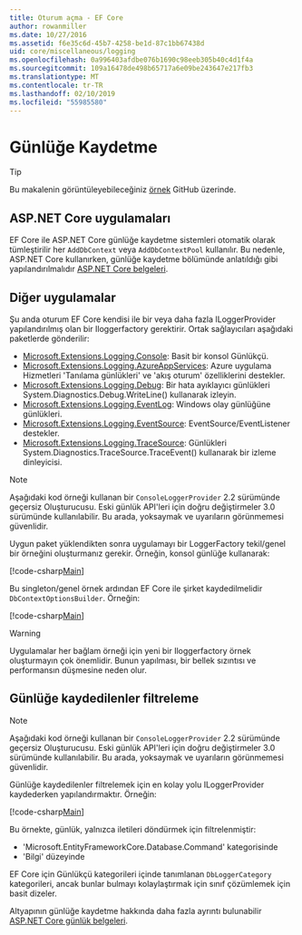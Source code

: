 ```yaml
---
title: Oturum açma - EF Core
author: rowanmiller
ms.date: 10/27/2016
ms.assetid: f6e35c6d-45b7-4258-be1d-87c1bb67438d
uid: core/miscellaneous/logging
ms.openlocfilehash: 0a996403afdbe076b1690c98eeb305b40c4d1f4a
ms.sourcegitcommit: 109a16478de498b65717a6e09be243647e217fb3
ms.translationtype: MT
ms.contentlocale: tr-TR
ms.lasthandoff: 02/10/2019
ms.locfileid: "55985580"
---
```

# <a name="logging"></a>Günlüğe Kaydetme

> [!TIP]  
> Bu makalenin görüntüleyebileceğiniz [örnek](https://github.com/aspnet/EntityFramework.Docs/tree/master/samples/core/Miscellaneous/Logging) GitHub üzerinde.

## <a name="aspnet-core-applications"></a>ASP.NET Core uygulamaları

EF Core ile ASP.NET Core günlüğe kaydetme sistemleri otomatik olarak tümleştirilir her `AddDbContext` veya `AddDbContextPool` kullanılır. Bu nedenle, ASP.NET Core kullanırken, günlüğe kaydetme bölümünde anlatıldığı gibi yapılandırılmalıdır [ASP.NET Core belgeleri](https://docs.microsoft.com/aspnet/core/fundamentals/logging?tabs=aspnetcore2x).

## <a name="other-applications"></a>Diğer uygulamalar

Şu anda oturum EF Core kendisi ile bir veya daha fazla ILoggerProvider yapılandırılmış olan bir Iloggerfactory gerektirir. Ortak sağlayıcıları aşağıdaki paketlerde gönderilir:

* [Microsoft.Extensions.Logging.Console](https://www.nuget.org/packages/Microsoft.Extensions.Logging.Console/): Basit bir konsol Günlükçü.
* [Microsoft.Extensions.Logging.AzureAppServices](https://www.nuget.org/packages/Microsoft.Extensions.Logging.AzureAppServices/): Azure uygulama Hizmetleri 'Tanılama günlükleri' ve 'akış oturum' özelliklerini destekler.
* [Microsoft.Extensions.Logging.Debug](https://www.nuget.org/packages/Microsoft.Extensions.Logging.Debug/): Bir hata ayıklayıcı günlükleri System.Diagnostics.Debug.WriteLine() kullanarak izleyin.
* [Microsoft.Extensions.Logging.EventLog](https://www.nuget.org/packages/Microsoft.Extensions.Logging.EventLog/): Windows olay günlüğüne günlükleri.
* [Microsoft.Extensions.Logging.EventSource](https://www.nuget.org/packages/Microsoft.Extensions.Logging.EventSource/): EventSource/EventListener destekler.
* [Microsoft.Extensions.Logging.TraceSource](https://www.nuget.org/packages/Microsoft.Extensions.Logging.TraceSource/): Günlükleri System.Diagnostics.TraceSource.TraceEvent() kullanarak bir izleme dinleyicisi.

> [!NOTE]
> Aşağıdaki kod örneği kullanan bir `ConsoleLoggerProvider` 2.2 sürümünde geçersiz Oluşturucusu. Eski günlük API'leri için doğru değiştirmeler 3.0 sürümünde kullanılabilir. Bu arada, yoksaymak ve uyarıların görünmemesi güvenlidir.

Uygun paket yüklendikten sonra uygulamayı bir LoggerFactory tekil/genel bir örneğini oluşturmanız gerekir. Örneğin, konsol günlüğe kullanarak:

[!code-csharp[Main](../../../samples/core/Miscellaneous/Logging/Logging/BloggingContext.cs#DefineLoggerFactory)]

Bu singleton/genel örnek ardından EF Core ile şirket kaydedilmelidir `DbContextOptionsBuilder`. Örneğin:

[!code-csharp[Main](../../../samples/core/Miscellaneous/Logging/Logging/BloggingContext.cs#RegisterLoggerFactory)]

> [!WARNING]
> Uygulamalar her bağlam örneği için yeni bir Iloggerfactory örnek oluşturmayın çok önemlidir. Bunun yapılması, bir bellek sızıntısı ve performansın düşmesine neden olur.

## <a name="filtering-what-is-logged"></a>Günlüğe kaydedilenler filtreleme

> [!NOTE]
> Aşağıdaki kod örneği kullanan bir `ConsoleLoggerProvider` 2.2 sürümünde geçersiz Oluşturucusu. Eski günlük API'leri için doğru değiştirmeler 3.0 sürümünde kullanılabilir. Bu arada, yoksaymak ve uyarıların görünmemesi güvenlidir.

Günlüğe kaydedilenler filtrelemek için en kolay yolu ILoggerProvider kaydederken yapılandırmaktır. Örneğin:

[!code-csharp[Main](../../../samples/core/Miscellaneous/Logging/Logging/BloggingContextWithFiltering.cs#DefineLoggerFactory)]

Bu örnekte, günlük, yalnızca iletileri döndürmek için filtrelenmiştir:
 * 'Microsoft.EntityFrameworkCore.Database.Command' kategorisinde
 * 'Bilgi' düzeyinde

EF Core için Günlükçü kategorileri içinde tanımlanan `DbLoggerCategory` kategorileri, ancak bunlar bulmayı kolaylaştırmak için sınıf çözümlemek için basit dizeler.

Altyapının günlüğe kaydetme hakkında daha fazla ayrıntı bulunabilir [ASP.NET Core günlük belgeleri](https://docs.microsoft.com/aspnet/core/fundamentals/logging?tabs=aspnetcore2x).
